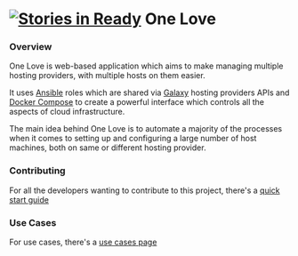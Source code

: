 [![Stories in Ready](https://badge.waffle.io/one-love/one-love.png?label=ready&title=Ready)](https://waffle.io/one-love/one-love)
One Love
========

### Overview
One Love is web-based application which aims to make managing multiple hosting providers, with multiple hosts on them easier.

It uses [Ansible](https://www.ansible.com) roles which are shared via [Galaxy](https://galaxy.ansible.com/) hosting providers APIs and [Docker Compose](https://docs.docker.com/compose/) to create a powerful interface which controls all the aspects of cloud infrastructure.

The main idea behind One Love is to automate a majority of the processes when it comes to setting up and configuring a large number of host machines, both on same or different hosting provider.

### Contributing
For all the developers wanting to contribute to this project, there's a [quick start guide](doc/quick-start.md)

### Use Cases 
For use cases, there's a [use cases page](use_cases/README.md)
